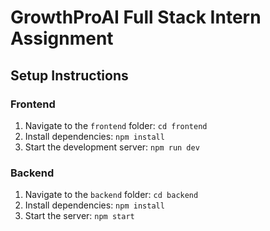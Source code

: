 # GrowthProAI Full Stack Intern Assignment

## Setup Instructions

### Frontend
1. Navigate to the `frontend` folder: `cd frontend`
2. Install dependencies: `npm install`
3. Start the development server: `npm run dev`

### Backend
1. Navigate to the `backend` folder: `cd backend`
2. Install dependencies: `npm install`
3. Start the server: `npm start`